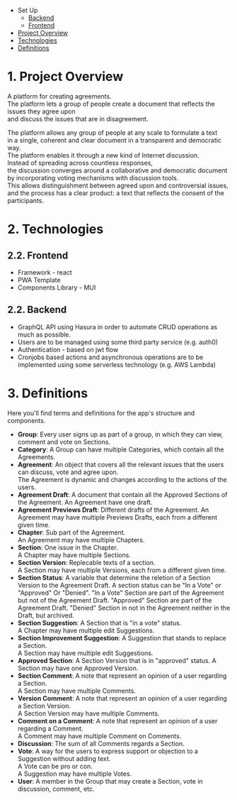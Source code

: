 - Set Up
  - [Backend](./backend/README.md)
  - [Frontend](./frontend/README.md)
- [Project Overview](#project-overview)
- [Technologies](#technologies)
- [Definitions](#definitions)

# 1. <a id="project-overview">Project Overview</a>

A platform for creating agreements.  
The platform lets a group of people create a document that reflects the issues they agree upon  
and discuss the issues that are in disagreement.

The platform allows any group of people at any scale to formulate a text  
in a single, coherent and clear document in a transparent and democratic way.  
The platform enables it through a new kind of Internet discussion.  
Instead of spreading across countless responses,  
the discussion converges around a collaborative and democratic document  
by incorporating voting mechanisms with discussion tools.  
This allows distinguishment between agreed upon and controversial issues,  
and the process has a clear product: a text that reflects the consent of the participants.

# 2. <a id="technologies">Technologies</a>

## 2.2. Frontend

- Framework - react
- PWA Template
- Components Library - MUI

## 2.2. Backend

- GraphQL API using Hasura in order to automate CRUD operations as much as possible.
- Users are to be managed using some third party service (e.g. auth0)
- Authentication - based on jwt flow
- Cronjobs based actions and asynchronous operations are to be implemented using some serverless technology (e.g. AWS Lambda)

# 3. <a id="definitions">Definitions</a>

Here you'll find terms and definitions for the app's structure and components.
- __Group__: Every user signs up as part of a group, in which they can view, comment and vote on Sections.
- __Category__: A Group can have multiple Categories, which contain all the Agreements.
- __Agreement__: An object that covers all the relevant issues that the users can discuss, vote and agree upon.<br>
The Agreement is dynamic and changes according to the actions of the users.
- __Agreement Draft__: A document that contain all the Approved Sections of the Agreement.
An Agreement have one draft. 
- __Agreement Previews Draft__: Different drafts of the Agreement.
An Agreement may have multiple Previews Drafts, each from a different given time.
- __Chapter__: Sub part of the Agreement.<br>
An Agreement may have multiple Chapters.
- __Section__: One issue in the Chapter.<br>
A Chapter may have multiple Sections. 
- __Section Version__: Replecable texts of a section.<br>
A Section may have multiple Versions, each from a different given time.
- __Section Status__: A variable that determine the reletion of a Section Version to the Agreement Draft.
A section status can be "In a Vote" or "Approved" Or "Denied". 
"In a Vote" Section are part of the Agreement but not of the Agreement Draft.
"Approved" Section are part of the Agreement Draft.
"Denied" Section in not in the Agreement neither in the Draft, but archived.
- __Section Suggestion__: A Section that is "in a vote" status.<br>
A Chapter may have multiple edit Suggestions.
- __Section Improvement Suggestion__: A Suggestion that stands to replace a Section.<br>
A Section may have multiple edit Suggestions.
- __Approved Section__: A Section Version that is in "approved" status. A Section may have one Approved Version.
- __Section Comment__: A note that represent an opinion of a user regarding a Section.<br>
A Section may have multiple Comments.
- __Version Comment__: A note that represent an opinion of a user regarding a Section Version.<br>
A Section Version may have multiple Comments.
- __Comment on a Comment__: A note that represent an opinion of a user regarding a Comment.<br>
A Comment may have multiple Comment on Comments.
- __Discussion__: The sum of all Comments regards a Section.
- __Vote__: A way for the users to express support or objection to a Suggestion without adding text.<br>
A Vote can be pro or con.<br>
A Suggestion may have multiple Votes.
- __User__: A member in the Group that may create a Section, vote in discussion, comment, etc.
